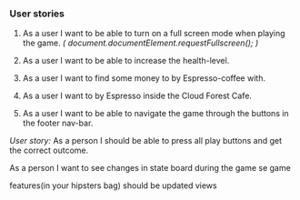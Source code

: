 ### User stories
1) As a user I want to be able to turn on a full screen mode when playing the game. _( document.documentElement.requestFullscreen(); )_

2) As a user I want to be able to increase the health-level.

3) As a user I want to find some money to by Espresso-coffee with.

4) As a user I want to by Espresso inside the Cloud Forest Cafe.

5) As a user I want to be able to navigate the game through the buttons in the footer nav-bar.  


_User story:_ As a person I should be able to press all play buttons and get the correct outcome.

As a person I want to see changes in state board during the game
se game 

features(in your hipsters bag) 
should be updated views